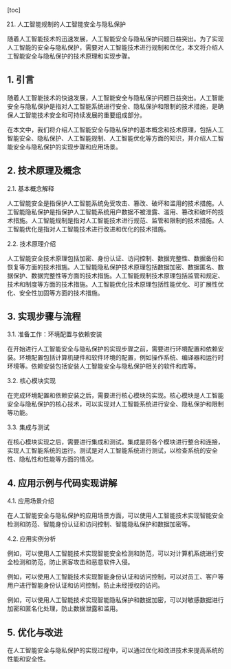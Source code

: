 
[toc]                    
                
                
21. 人工智能规制的人工智能安全与隐私保护

随着人工智能技术的迅速发展，人工智能安全与隐私保护问题日益突出。为了实现人工智能的安全与隐私保护，需要对人工智能技术进行规制和优化，本文将介绍人工智能安全与隐私保护的技术原理和实现步骤。

## 1. 引言

随着人工智能技术的快速发展，人工智能安全与隐私保护问题日益突出。人工智能安全与隐私保护是指对人工智能系统进行安全、隐私保护和限制的技术措施，是确保人工智能技术安全和可持续发展的重要组成部分。

在本文中，我们将介绍人工智能安全与隐私保护的基本概念和技术原理，包括人工智能安全、隐私保护、人工智能规制、人工智能优化等方面的知识，并介绍人工智能安全与隐私保护的实现步骤和应用场景。

## 2. 技术原理及概念

2.1. 基本概念解释

人工智能安全是指保护人工智能系统免受攻击、篡改、破坏和滥用的技术措施。人工智能隐私保护是指保护人工智能系统用户数据不被泄露、滥用、篡改和破坏的技术措施。人工智能规制是指对人工智能技术进行规范、监管和限制的技术措施。人工智能优化是指对人工智能技术进行改进和优化的技术措施。

2.2. 技术原理介绍

人工智能安全技术原理包括加密、身份认证、访问控制、数据完整性、数据备份和恢复等方面的技术措施。人工智能隐私保护技术原理包括数据加密、数据匿名、数据保护、数据完整性等方面的技术措施。人工智能规制技术原理包括监管和规定、技术和制度等方面的技术措施。人工智能优化技术原理包括性能优化、可扩展性优化、安全性加固等方面的技术措施。

## 3. 实现步骤与流程

3.1. 准备工作：环境配置与依赖安装

在开始进行人工智能安全与隐私保护的实现步骤之前，需要进行环境配置和依赖安装。环境配置包括计算机硬件和软件环境的配置，例如操作系统、编译器和运行时环境等。依赖安装包括安装人工智能安全与隐私保护相关的软件和库等。

3.2. 核心模块实现

在完成环境配置和依赖安装之后，需要进行核心模块的实现。核心模块是人工智能安全与隐私保护的核心技术，可以实现对人工智能系统进行安全、隐私保护和限制等功能。

3.3. 集成与测试

在核心模块实现之后，需要进行集成和测试。集成是将各个模块进行整合和连接，实现人工智能系统的运行。测试是对人工智能系统进行测试，以检查系统的安全性、隐私性和性能等方面的情况。

## 4. 应用示例与代码实现讲解

4.1. 应用场景介绍

在人工智能安全与隐私保护的应用场景方面，可以使用人工智能技术实现智能安全检测和防范、智能身份认证和访问控制、智能隐私保护和数据加密等。

4.2. 应用实例分析

例如，可以使用人工智能技术实现智能安全检测和防范，可以对计算机系统进行安全检测和防范，防止黑客攻击和恶意软件入侵。

例如，可以使用人工智能技术实现智能身份认证和访问控制，可以对员工、客户等用户进行智能身份认证和访问控制，防止未经授权的访问。

例如，可以使用人工智能技术实现智能隐私保护和数据加密，可以对敏感数据进行加密和匿名化处理，防止数据泄露和滥用。

## 5. 优化与改进

在人工智能安全与隐私保护的实现过程中，可以通过优化和改进技术来提高系统的性能和安全性。

